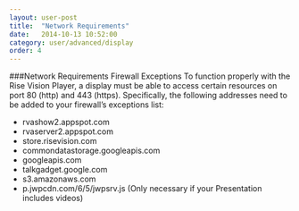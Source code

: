 ```yaml
---
layout: user-post
title:  "Network Requirements"
date:   2014-10-13 10:52:00
category: user/advanced/display
order: 4
---
```



###Network Requirements
Firewall Exceptions
To function properly with the Rise Vision Player, a display must be able to access certain resources on port 80 (http) and 443 (https). Specifically, the following addresses need to be added to your firewall’s exceptions list:

- rvashow2.appspot.com
- rvaserver2.appspot.com
- store.risevision.com
- commondatastorage.googleapis.com
- googleapis.com
- talkgadget.google.com
- s3.amazonaws.com
- p.jwpcdn.com/6/5/jwpsrv.js (Only necessary if your Presentation includes videos)

